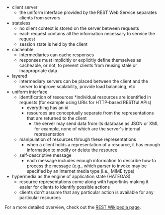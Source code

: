* client server
  * the uniform interface provided by the REST Web Service separates clients from servers
* stateless
  * no client context is stored on the server between requests
  * each request contains all the information necessary to service the request
  * session state is held by the client
* cacheable
  * intermediaries can cache responses
  * responses must implicitly or explicitly define themselves as cacheable, or not, to prevent clients from reusing stale or inappropriate data
* layered
  * intermediary servers can be placed between the client and the server to improve scalability, provide load balancing, etc
* uniform interface
  * identification of resources
    *individual resources are identified in requests (for example using URIs for HTTP-based RESTful APIs)
    * everything has an id
    * resources are conceptually separate from the representations that are returned to the client
      * the server may send data from its database as JSON or XML for example, none of which are the server's internal representation
  * manipulation of resources through these representations
    * when a client holds a representation of a resource, it has enough information to modify or delete the resource
  * self-descriptive message
    * each message includes enough information to describe how to process the message (e.g., which parser to invoke may be specified by an Internet media type (i.e., MIME type)
* hypermedia as the engine of application state (HATEOAS)
  * resource representations come along with hyperlinks making it easier for clients to identify possible actions
  * clients don't assume that any particular action is available for any particular resources

For a more detailed overview, check out the [REST Wikipedia page](https://en.wikipedia.org/wiki/Representational_state_transfer).